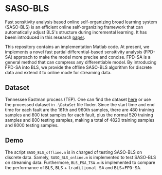 # SASO-BLS

Fast sensitivity analysis based online self-organizing broad learning system (SASO-BLS) is an efficient online self-organizing framework that can automatically adjust BLS's structure during incremental learning. It has beem introduced in this research [paper](https://www.baidu.com/).

This repository contains an implementation Matlab code. At present, we implements a novel fast partial differential-based sensitivity analysis (FPD-SA) approach to make the model more precise and concise. FPD-SA is a general method that can compress any differentiable model. By introducing FPD-SA into BLS, we provide the offline SASO-BLS algorithm for discrete data and extend it to online mode for streaming data.

## Dataset

Tennessee Eastman process (TEP). One can find the dataset [here](https://github.com/YKatser/CPDE/tree/master/TEP_data) or use the processed dataset in `.\DataSet` file floder. Since the start time and end time  for each fault are the 161th and 960th samples, there are 480  training samples and 800 test samples for each fault, plus the  normal 520 training samples and 800 testing samples, making  a total of 4820 training samples and 8000 testing samples.

## Demo

The script `SASO_BLS_offline.m` is in charged of testing SASO-BLS on discrete data. Samely, `SASO_BLS_online.m` is implemented to test SASO-BLS on streaming data. Furthermore, `BLS_FSA_TSA.m` is implemented to compare the performance of <kbd>BLS</kbd>, <kbd>BLS</kbd> + <kbd>traditional SA</kbd> and <kbd>BLS</kbd>+<kbd>FPD-SA</kbd>.
